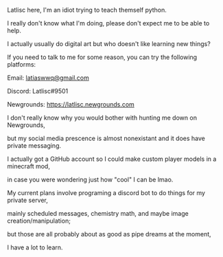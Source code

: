 Latlisc here, I'm an idiot trying to teach themself python.

I really don't know what I'm doing, please don't expect me to be able to help.

I actually usually do digital art but who doesn't like learning new things?

If you need to talk to me for some reason, you can try the following platforms:

Email: latiaswwq@gmail.com

Discord: Latlisc#9501

Newgrounds: https://latlisc.newgrounds.com

I don't really know why you would bother with hunting me down on Newgrounds,

but my social media prescence is almost nonexistant and it does have private messaging.

I actually got a GitHub account so I could make custom player models in a minecraft mod,

in case you were wondering just how "cool" I can be lmao.

My current plans involve programing a discord bot to do things for my private server,

mainly scheduled messages, chemistry math, and maybe image creation/manipulation;

but those are all probably about as good as pipe dreams at the moment,

I have a lot to learn.
<!---
Latlisc/Latlisc is a ✨ special ✨ repository because its `README.md` (this file) appears on your GitHub profile.
You can click the Preview link to take a look at your changes.
--->
